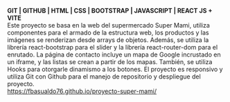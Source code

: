 **GIT | GITHUB | HTML | CSS | BOOTSTRAP | JAVASCRIPT | REACT JS + VITE**  
Este proyecto se basa en la web del supermercado Super Mami, utiliza componentes para el armado de la estructura web, los productos y las imágenes se renderizan desde arrays de objetos. Además, se utiliza la librería react-bootstrap para el slider y la librería react-router-dom para el enrutado. La página de contacto incluye un mapa de Google incrustado en un iframe, y las listas se crean a partir de los mapas. También, se utiliza Hooks para otorgarle dinamismo a los botones. El proyecto es responsivo y utiliza Git con Github para el manejo de repositorio y despliegue del proyecto.  
https://fbasualdo76.github.io/proyecto-super-mami/
